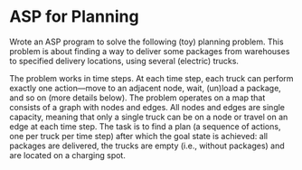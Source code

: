 # ASP for Planning 

Wrote an ASP program to solve the following (toy) planning problem. This problem is about finding a way to deliver some packages from warehouses to specified delivery locations, using several (electric) trucks.

The problem works in time steps. At each time step, each truck can perform exactly one action—move to an adjacent node, wait, (un)load a package, and so on (more details below). The problem operates on a map that consists of a graph with nodes and edges. All nodes and edges are single capacity, meaning that only a single truck can be on a node or travel on an edge at each time step. The task is to find a plan (a sequence of actions, one per truck per time step) after which the goal state is achieved: all packages are delivered, the trucks are empty (i.e., without packages) and are located on a charging spot.
